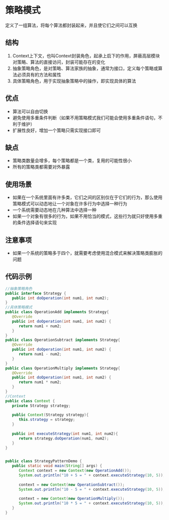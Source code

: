 # 策略模式
定义了一组算法，将每个算法都封装起来，并且使它们之间可以互换
## 结构
1. Context上下文，也叫Context封装角色，起承上启下的作用，屏蔽高层模块对策略、算法的直接访问，封装可能存在的变化
2. 抽象策略角色，是对策略、算法家族的抽象，通常为接口，定义每个策略或算法必须具有的方法和属性
3. 具体策略角色，用于实现抽象策略中的操作，即实现具体的算法
## 优点
* 算法可以自由切换
* 避免使用多重条件判断（如果不用策略模式我们可能会使用多重条件语句，不利于维护）
* 扩展性良好，增加一个策略只需实现接口即可
## 缺点
* 策略类数量会增多，每个策略都是一个类，复用的可能性很小
* 所有的策略类都需要对外暴露
## 使用场景
* 如果在一个系统里面有许多类，它们之间的区别仅在于它们的行为，那么使用策略模式可以动态地让一个对象在许多行为中选择一种行为
* 一个系统需要动态地在几种算法中选择一种
* 如果一个对象有很多的行为，如果不用恰当的模式，这些行为就只好使用多重的条件选择语句来实现
## 注意事项
* 如果一个系统的策略多于四个，就需要考虑使用混合模式来解决策略类膨胀的问题
## 代码示例
```java
//抽象策略角色
public interface Strategy {
   public int doOperation(int num1, int num2);
}
//具体策略模式
public class OperationAdd implements Strategy{
   @Override
   public int doOperation(int num1, int num2) {
      return num1 + num2;
   }
}
public class OperationSubtract implements Strategy{
   @Override
   public int doOperation(int num1, int num2) {
      return num1 - num2;
   }
}
public class OperationMultiply implements Strategy{
   @Override
   public int doOperation(int num1, int num2) {
      return num1 * num2;
   }
}
//Context
public class Context {
   private Strategy strategy;
 
   public Context(Strategy strategy){
      this.strategy = strategy;
   }
 
   public int executeStrategy(int num1, int num2){
      return strategy.doOperation(num1, num2);
   }
}


public class StrategyPatternDemo {
   public static void main(String[] args) {
      Context context = new Context(new OperationAdd());    
      System.out.println("10 + 5 = " + context.executeStrategy(10, 5));
 
      context = new Context(new OperationSubtract());      
      System.out.println("10 - 5 = " + context.executeStrategy(10, 5));
 
      context = new Context(new OperationMultiply());    
      System.out.println("10 * 5 = " + context.executeStrategy(10, 5));
   }
}
```